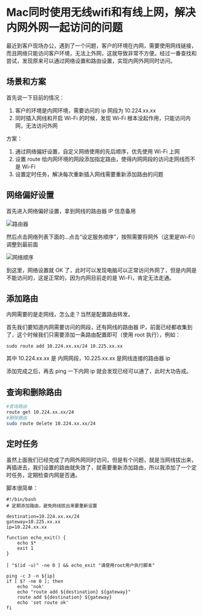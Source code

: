 # Mac同时使用无线wifi和有线上网，解决内网外网一起访问的问题

最近到客户现场办公，遇到了一个问题，客户的环境在内网，需要使用网线链接，而且网络只能访问客户环境，无法上外网，这就导致非常不方便。经过一番查找和尝试，发现原来可以通过网络设置和路由设置，实现内网外网同时访问。

## 场景和方案

首先说一下目前的情况：

1. 客户的环境是内网环境，需要访问的 ip 网段为 10.224.xx.xx
2. 同时插入网线和开启 Wi-Fi 的时候，发现 Wi-Fi 根本没起作用，只能访问内网，无法访问外网

方案：

1. 通过网络偏好设置，自定义网络使用的先后顺序，优先使用 Wi-Fi 上网
2. 设置 route 给内网环境的网段添加指定路由，使得内网网段的访问走网线而不是  Wi-Fi
3. 设置定时任务，解决每次重新插入网线需要重新添加路由的问题

## 网络偏好设置

首先进入网络偏好设置，拿到网线的路由器 IP 信息备用

![路由器](https://cdn.jsdelivr.net/gh/Hopetree/blog-img@main/Snipaste_2021-07-13_12-32-44.png)

然后点击网络列表下面的...点击“设定服务顺序”，按照需要将网外（这里是Wi-Fi）调整到最前面

![网络顺序](https://cdn.jsdelivr.net/gh/Hopetree/blog-img@main/Snipaste_2021-07-13_12-34-18.png "网络顺序")

到这里，网络设置就 OK 了，此时可以发现电脑可以正常访问外网了，但是内网是不能访问的，这是正常的，因为内网目前走的是 Wi-Fi，肯定无法走通。

## 添加路由

内网需要的是走网线，怎么走？当然是配置路由转发。

首先我们要知道内网需要访问的网段，还有网线的路由器 IP，前面已经都收集到了，这个时候我们只需要添加一条路由配置即可（使用 root 执行），例如：

```shell
sudo route add 10.224.xx.xx/24 10.225.xx.xx
```

其中 10.224.xx.xx 是 内网网段，10.225.xx.xx 是网线连接的路由器 ip

添加完成之后，再去 ping 一下内网 ip 就会发现已经可以通了，此时大功告成。

## 查询和删除路由

```bash
#查询路由
route get 10.224.xx.xx/24
#删除路由
sudo route delete 10.224.xx.xx/24
```

## 定时任务

虽然上面我们已经完成了内网外网同时访问，但是有个问题，就是当网线拔出来，再插进去，我们设置的路由就失效了，就需要重新添加路由，所以我添加了一个定时任务，定期检查内网是否通。

脚本很简单：

```shell
#!/bin/bash
# 定期添加路由，避免网线拔出来要重新设置

destination=10.224.xx.xx/24
gateway=10.225.xx.xx
ip=10.224.xx.xx

function echo_exit() {
    echo $*
    exit 1
}

[ "$(id -u)" -ne 0 ] && echo_exit "请使用root用户执行脚本"

ping -c 3 -n ${ip}
if [ $? -ne 0 ]; then
    echo 'nok'
    echo "route add ${destination} ${gateway}"
    route add ${destination} ${gateway}
    echo 'set route ok'
fi
```